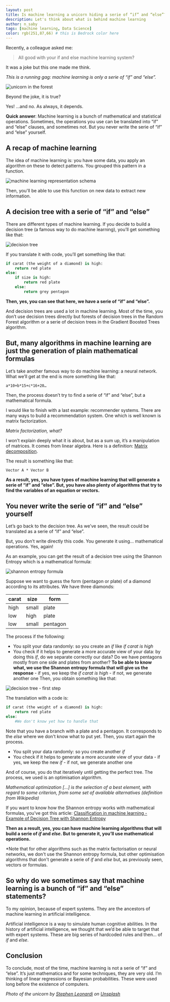 ```yaml
---
layout: post
title: Is machine learning a unicorn hiding a serie of “if” and “else”?
description: Let's think about what is behind machine learning
author: n_saby
tags: [machine learning, Data Science]
color: rgb(251,87,66) # this is Bedrock color here
---
```


Recently, a colleague asked me:

> All good with your if and else machine learning system?

It was a joke but this one made me think. 

*This is a running gag: machine learning is only a serie of “if” and “else”.*

![unicorn in the forest](/images/posts/2022-08-26-machine-learning-if-else/unicorn_forest.jpg)

Beyond the joke, it is true?

Yes! …and no. As always, it depends.

**Quick answer**: Machine learning is a bunch of mathematical and statistical operations. Sometimes, the operations you use can be translated into “if” and “else” clauses, and sometimes not. But you never write the serie of “if” and “else” yourself.

## A recap of machine learning
The idea of machine learning is: you have some data, you apply an algorithm on these to detect patterns. You grouped this pattern in a function.

![machine learning representation schema](/images/posts/2022-08-26-machine-learning-if-else/ML%20recap.png)

Then, you'll be able to use this function on new data to extract new information.

## A decision tree with a serie of “if” and “else”

There are different types of machine learning. If you decide to build a decision tree (a famous way to do machine learning), you’ll get something like that:

![decision tree](/images/posts/2022-08-26-machine-learning-if-else/decision_tree.png)

If you translate it with code, you’ll get something like that:

```python
if carat (the weight of a diamond) is high:
    return red plate
else:
    if size is high:
        return red plate
    else:
        return grey pentagon
```

**Then, yes, you can see that here, we have a serie of “if” and “else”.**

And decision trees are used a lot in machine learning. Most of the time, you don’t use decision trees directly but forests of decision trees in the Random Forest algorithm or a serie of decision trees in the Gradient Boosted Trees algorithm.

## But, many algorithms in machine learning are just the generation of plain mathematical formulas

Let’s take another famous way to do machine learning: a neural network. What we’ll get at the end is more something like that: 

```
a*10+b*15+c*16+20…
```

Then, the process doesn’t try to find a serie of “if” and “else”, but a mathematical formula.

I would like to finish with a last example: recommender systems. There are many ways to build a recommendation system. One which is well known is matrix factorization. 

*Matrix factorization, what?*

I won’t explain deeply what it is about, but as a sum up, it’s a manipulation of matrices. It comes from linear algebra.
Here is a definition: [Matrix decomposition](https://en.wikipedia.org/wiki/Matrix_decomposition).

The result is something like that: 

```
Vector A * Vector B
```

**As a result, yes, you have types of machine learning that will generate a serie of “if” and “else”. But, you have also plenty of algorithms that try to find the variables of an equation or vectors.**

## You never write the serie of “if” and “else” yourself

Let’s go back to the decision tree. As we’ve seen, the result could be translated as a serie of “if” and “else”.

But, you don’t write directly this code. You generate it using… mathematical operations. Yes, again! 

As an example, you can get the result of a decision tree using the Shannon Entropy which is a mathematical formula:

![shannon entropy formula](/images/posts/2022-08-26-machine-learning-if-else/formula.png)

Suppose we want to guess the form (pentagon or plate) of a diamond according to its attributes. We have three diamonds:

| **carat** | **size** | **form** |
|-----------|----------|----------|
| high      | small    | plate    |
| low       | high     | plate    |
| low       | small    | pentagon |


The process if the following:
- You split your data randomly: so you create an *if* like *if carat is high*
- You check if it helps to generate a more accurate view of your data: by doing this *if*, do we separate correctly our data? Do we have pentagons mostly from one side and plates from another? **To be able to know what, we use the Shannon entropy formula that will give us the response**
        - if yes, we keep the *if carat is high*
        - if not, we generate another one
Then, you obtain something like that:
  
![decision tree - first step](/images/posts/2022-08-26-machine-learning-if-else/decision_tree_first_step.png)

The translation with a code is:

```python
if carat (the weight of a diamond) is high:
    return red plate
else:
    #We don't know yet how to handle that
```

Note that you have a branch with a plate and a pentagon. It corresponds to the *else* where we don't know what to put yet. Then, you start again the process.

- You split your data randomly: so you create another *if*
- You check if it helps to generate a more accurate view of your data
        - if yes, we keep the new *if*
        - if not, we generate another one

And of course, you do that iteratively until getting the perfect tree. The process, we used is an optimisation algorithm.

*Mathematical optimization [...] is the selection of a best element, with regard to some criterion, from some set of available alternatives (definition from Wikipedia)*

If you want to know how the Shannon entropy works with mathematical formulas, you’ve got this article: [Classification in machine learning - Example of Decision Tree with Shannon Entropy](https://medium.zenika.com/classification-in-machine-learning-example-of-decision-tree-with-shannon-entropy-945fc8e2a3fb)

**Then as a result, yes, you can have machine learning algorithms that will build a serie of *if* and *else*. But to generate it, you’ll use mathematical operations.**

*Note that for other algorithms such as the matrix factorisation or neural networks, we don't use the Shannon entropy formula, but other optimisation algorithms that don't generate a serie of *if* and *else* but, as previously seen, vectors or formulas.

## So why do we sometimes say that machine learning is a bunch of “if” and “else” statements?

To my opinion, because of expert systems. They are the ancestors of machine learning in artificial intelligence.

Artificial intelligence is a way to simulate human cognitive abilities. In the history of artificial intelligence, we thought that we’d be able to target that with expert systems. These are big series of hardcoded rules and then... of *if* and *else*.

## Conclusion
To conclude, most of the time, machine learning is not a serie of “if” and “else”. It’s just mathematics and for some techniques, they are very old. I’m thinking of linear regressions or Bayesian probabilities. These were used long before the existence of computers.

*Photo of the unicorn by <a href="https://unsplash.com/@stephenleo1982?utm_source=unsplash&utm_medium=referral&utm_content=creditCopyText">Stephen Leonardi</a> on <a href="https://unsplash.com/s/photos/unicorn?utm_source=unsplash&utm_medium=referral&utm_content=creditCopyText">Unsplash</a>*
